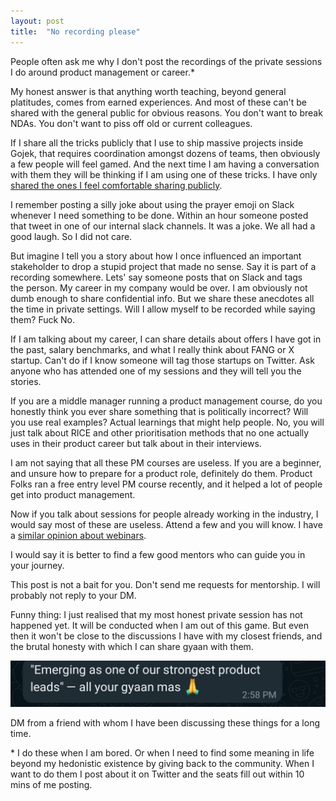 ```yaml
---
layout: post
title:  "No recording please"
---
```


People often ask me why I don't post the recordings of the private sessions I do around product management or career.* 

My honest answer is that anything worth teaching, beyond general platitudes, comes from earned experiences. And most of these can't be shared with the general public for obvious reasons. You don't want to break NDAs. You don't want to piss off old or current colleagues. 

If I share all the tricks publicly that I use to ship massive projects inside Gojek, that requires coordination amongst dozens of teams, then obviously a few people will feel gamed. And the next time I am having a conversation with them they will be thinking if I am using one of these tricks. I have only [shared the ones I feel comfortable sharing publicly](https://manassaloi.com/2020/05/19/master-communication-writing.html).

I remember posting a silly joke about using the prayer emoji on Slack whenever I need something to be done. Within an hour someone posted that tweet in one of our internal slack channels. It was a joke. We all had a good laugh. So I did not care.

But imagine I tell you a story about how I once influenced an important stakeholder to drop a stupid project that made no sense. Say it is part of a recording somewhere. Lets' say someone posts that on Slack and tags the person. My career in my company would be over. I am obviously not dumb enough to share confidential info. But we share these anecdotes all the time in private settings. Will I allow myself to be recorded while saying them? Fuck No.

If I am talking about my career, I can share details about offers I have got in the past, salary benchmarks, and what I really think about FANG or X startup. Can't do if I know someone will tag those startups on Twitter. Ask anyone who has attended one of my sessions and they will tell you the stories.

If you are a middle manager running a product management course, do you honestly think you ever share something that is politically incorrect? Will you use real examples? Actual learnings that might help people. No, you will just talk about RICE and other prioritisation methods that no one actually uses in their product career but talk about in their interviews.

I am not saying that all these PM courses are useless. If you are a beginner, and unsure how to prepare for a product role, definitely do them. Product Folks ran a free entry level PM course recently, and it helped a lot of people get into product management.

Now if you talk about sessions for people already working in the industry, I would say most of these are useless. Attend a few and you will know. I have a [similar opinion about webinars](https://manassaloi.com/2020/04/03/honest-webinars.html).

I would say it is better to find a few good mentors who can guide you in your journey.

This post is not a bait for you. Don't send me requests for mentorship. I will probably not reply to your DM.

Funny thing: I just realised that my most honest private session has not happened yet. It will be conducted when I am out of this game. But even then it won't be close to the discussions I have with my closest friends, and the brutal honesty with which  I can share gyaan with them.

![career gyaan](/assets/img/career_gyaan.png)

DM from a friend with whom I have been discussing these things for a long time.

\* I do these when I am bored. Or when I need to find some meaning in life beyond my hedonistic existence by giving back to the community. When I want to do them I post about it on Twitter and the seats fill out within 10 mins of me posting. 
